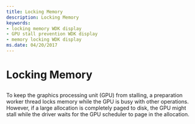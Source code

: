 ```yaml
---
title: Locking Memory
description: Locking Memory
keywords:
- locking memory WDK display
- GPU stall prevention WDK display
- memory locking WDK display
ms.date: 04/20/2017
---
```


# Locking Memory


## <span id="ddk_locking_memory_gg"></span><span id="DDK_LOCKING_MEMORY_GG"></span>


To keep the graphics processing unit (GPU) from stalling, a preparation worker thread locks memory while the GPU is busy with other operations. However, if a large allocation is completely paged to disk, the GPU might stall while the driver waits for the GPU scheduler to page in the allocation.

 

 





